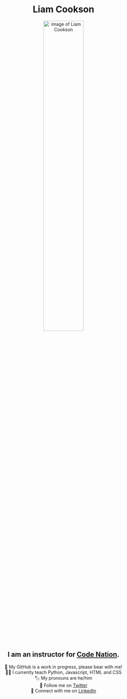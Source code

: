 
<div align="center">
<h1>Liam Cookson</h1>

<img src="https://wearecodenation.com/app/uploads/2020/02/Headshots-15-980x980.jpg" width="50%" alt="image of Liam Cookson">

<h2>I am an instructor for <a href="https://wearecodenation.com">Code Nation</a>.</h2>
  👷 My GitHub is a work in progress, please bear with me!<br>
  🙋‍♂️ I currently teach Python, Javascript, HTML and CSS<br>
  🏷 My pronouns are he/him<br>
  🐥 Follow me on <a href="https://twitter.com/liamanthology">Twitter</a><br>
  💼 Connect with me on <a href="https://www.linkedin.com/in/liamanthology">LinkedIn</a><br>
  </div>                        

<!--
**lacookson1/lacookson1** is a ✨ _special_ ✨ repository because its `README.md` (this file) appears on your GitHub profile.

Here are some ideas to get you started:

- 🔭 I’m currently working on ...
- 🌱 I’m currently learning ...
- 👯 I’m looking to collaborate on ...
- 🤔 I’m looking for help with ...
- 💬 Ask me about ...
- 📫 How to reach me: ...
- 😄 Pronouns: ...
- ⚡ Fun fact: ...
-->

